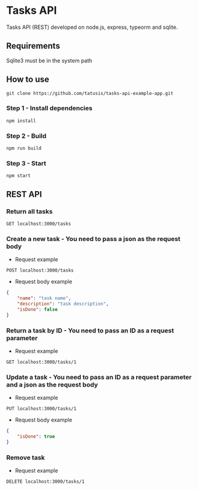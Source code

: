 # Tasks API

Tasks API (REST) developed on node.js, express, typeorm and sqlite.

## Requirements

Sqlite3 must be in the system path

## How to use

```
git clone https://github.com/tatusis/tasks-api-example-app.git
```

### Step 1 - Install dependencies

```
npm install
```

### Step 2 - Build

```
npm run build
```

### Step 3 - Start

```
npm start
```

## REST API

### Return all tasks

```
GET localhost:3000/tasks
```

### Create a new task - You need to pass a json as the request body

* Request example

```
POST localhost:3000/tasks
```

* Request body example

```json
{
    "name": "task name",
    "description": "task description",
    "isDone": false
}
```

### Return a task by ID - You need to pass an ID as a request parameter

* Request example

```
GET localhost:3000/tasks/1
```

### Update a task - You need to pass an ID as a request parameter and a json as the request body

* Request example

```
PUT localhost:3000/tasks/1
```

* Request body example

```json
{
    "isDone": true
}
```

### Remove task

* Request example

```
DELETE localhost:3000/tasks/1
```